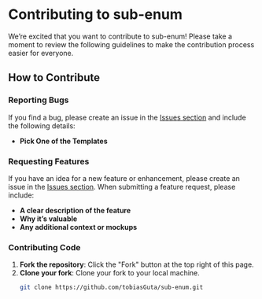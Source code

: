 # Contributing to sub-enum

We’re excited that you want to contribute to sub-enum! Please take a moment to review the following guidelines to make the contribution process easier for everyone.

## How to Contribute

### Reporting Bugs
If you find a bug, please create an issue in the [Issues section](https://github.com/tobiasGuta/StealthCommand/issues) and include the following details:
- **Pick One of the Templates**


### Requesting Features
If you have an idea for a new feature or enhancement, please create an issue in the [Issues section](https://github.com/tobiasGuta/StealthCommand/issues). When submitting a feature request, please include:
- **A clear description of the feature**
- **Why it’s valuable**
- **Any additional context or mockups**

### Contributing Code

1. **Fork the repository**: Click the "Fork" button at the top right of this page.
2. **Clone your fork**: Clone your fork to your local machine.
   ```bash
   git clone https://github.com/tobiasGuta/sub-enum.git
